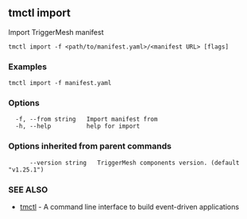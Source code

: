 ## tmctl import

Import TriggerMesh manifest

```
tmctl import -f <path/to/manifest.yaml>/<manifest URL> [flags]
```

### Examples

```
tmctl import -f manifest.yaml
```

### Options

```
  -f, --from string   Import manifest from
  -h, --help          help for import
```

### Options inherited from parent commands

```
      --version string   TriggerMesh components version. (default "v1.25.1")
```

### SEE ALSO

* [tmctl](tmctl.md)	 - A command line interface to build event-driven applications

